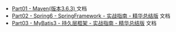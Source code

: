 - [Part01 - Maven(版本3.6.3) ](https://github.com/boyan-uni/Personal-Knowledge-Management-Document-as-Code-Repository/blob/main/docs/myrepo/technique-develop-project/ssm-01-Maven.md) 文档
- [Part02 - Spring6 - SpringFramework - 实战指南 - 精华总结版](https://github.com/boyan-uni/Personal-Knowledge-Management-Document-as-Code-Repository/blob/main/docs/myrepo/technique-develop-project/ssm-02-Spring6-SpingFramework-(ioc-aop-tx).md) 文档
- [Part03 - MyBatis3 - 持久层框架 - 实战指南 - 精华总结版](https://github.com/boyan-uni/BOYAN-Personal-Knowledge-Management-Document-as-Code-Repository/blob/main/docs/myrepo/technique-develop-project/ssm-03-MyBatis3-%E6%8C%81%E4%B9%85%E5%B1%82%E6%A1%86%E6%9E%B6.md) 文档
